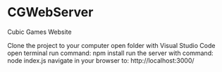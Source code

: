 # CGWebServer
Cubic Games Website

Clone the project to your computer
open folder with Visual Studio Code
open terminal
run command: npm install
run the server with command: node index.js
navigate in your browser to: http://localhost:3000/

